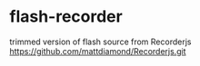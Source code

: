 # flash-recorder
trimmed version of flash source from Recorderjs
https://github.com/mattdiamond/Recorderjs.git


